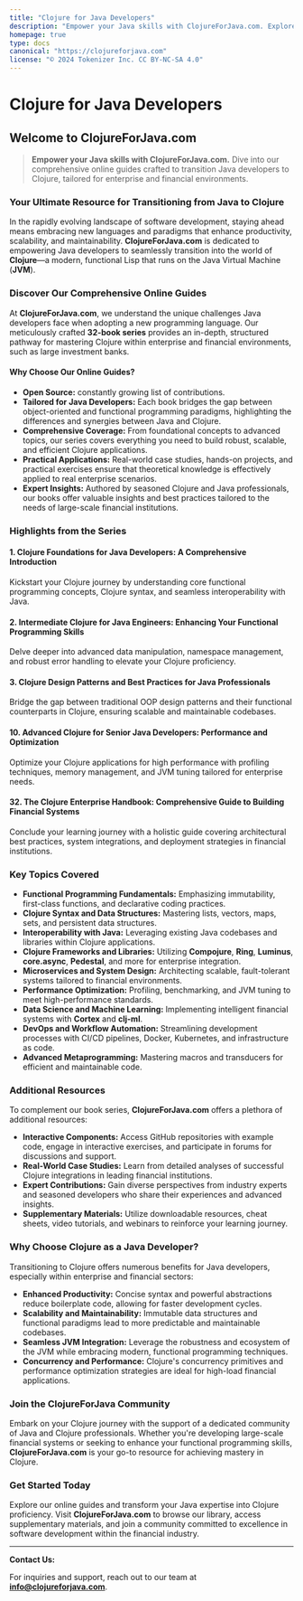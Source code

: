 ```yaml
---
title: "Clojure for Java Developers"
description: "Empower your Java skills with ClojureForJava.com. Explore our comprehensive 32-book series designed to seamlessly transition Java developers to Clojure, specifically tailored for enterprise and financial environments."
homepage: true
type: docs
canonical: "https://clojureforjava.com"
license: "© 2024 Tokenizer Inc. CC BY-NC-SA 4.0"
---
```


# Clojure for Java Developers

## Welcome to ClojureForJava.com

> **Empower your Java skills with ClojureForJava.com.** Dive into our comprehensive online guides crafted to transition Java developers to Clojure, tailored for enterprise and financial environments.

### Your Ultimate Resource for Transitioning from Java to Clojure

In the rapidly evolving landscape of software development, staying ahead means embracing new languages and paradigms that enhance productivity, scalability, and maintainability. **ClojureForJava.com** is dedicated to empowering Java developers to seamlessly transition into the world of **Clojure**—a modern, functional Lisp that runs on the Java Virtual Machine (**JVM**).

### Discover Our Comprehensive Online Guides

At **ClojureForJava.com**, we understand the unique challenges Java developers face when adopting a new programming language. Our meticulously crafted **32-book series** provides an in-depth, structured pathway for mastering Clojure within enterprise and financial environments, such as large investment banks.

#### Why Choose Our Online Guides?

- **Open Source:** constantly growing list of contributions.
- **Tailored for Java Developers:** Each book bridges the gap between object-oriented and functional programming paradigms, highlighting the differences and synergies between Java and Clojure.
- **Comprehensive Coverage:** From foundational concepts to advanced topics, our series covers everything you need to build robust, scalable, and efficient Clojure applications.
- **Practical Applications:** Real-world case studies, hands-on projects, and practical exercises ensure that theoretical knowledge is effectively applied to real enterprise scenarios.
- **Expert Insights:** Authored by seasoned Clojure and Java professionals, our books offer valuable insights and best practices tailored to the needs of large-scale financial institutions.

### Highlights from the Series

#### 1. Clojure Foundations for Java Developers: A Comprehensive Introduction

Kickstart your Clojure journey by understanding core functional programming concepts, Clojure syntax, and seamless interoperability with Java.

#### 2. Intermediate Clojure for Java Engineers: Enhancing Your Functional Programming Skills

Delve deeper into advanced data manipulation, namespace management, and robust error handling to elevate your Clojure proficiency.

#### 3. Clojure Design Patterns and Best Practices for Java Professionals

Bridge the gap between traditional OOP design patterns and their functional counterparts in Clojure, ensuring scalable and maintainable codebases.

#### 10. Advanced Clojure for Senior Java Developers: Performance and Optimization

Optimize your Clojure applications for high performance with profiling techniques, memory management, and JVM tuning tailored for enterprise needs.

#### 32. The Clojure Enterprise Handbook: Comprehensive Guide to Building Financial Systems

Conclude your learning journey with a holistic guide covering architectural best practices, system integrations, and deployment strategies in financial institutions.

### Key Topics Covered

- **Functional Programming Fundamentals:** Emphasizing immutability, first-class functions, and declarative coding practices.
- **Clojure Syntax and Data Structures:** Mastering lists, vectors, maps, sets, and persistent data structures.
- **Interoperability with Java:** Leveraging existing Java codebases and libraries within Clojure applications.
- **Clojure Frameworks and Libraries:** Utilizing **Compojure**, **Ring**, **Luminus**, **core.async**, **Pedestal**, and more for enterprise integration.
- **Microservices and System Design:** Architecting scalable, fault-tolerant systems tailored to financial environments.
- **Performance Optimization:** Profiling, benchmarking, and JVM tuning to meet high-performance standards.
- **Data Science and Machine Learning:** Implementing intelligent financial systems with **Cortex** and **clj-ml**.
- **DevOps and Workflow Automation:** Streamlining development processes with CI/CD pipelines, Docker, Kubernetes, and infrastructure as code.
- **Advanced Metaprogramming:** Mastering macros and transducers for efficient and maintainable code.

### Additional Resources

To complement our book series, **ClojureForJava.com** offers a plethora of additional resources:

- **Interactive Components:** Access GitHub repositories with example code, engage in interactive exercises, and participate in forums for discussions and support.
- **Real-World Case Studies:** Learn from detailed analyses of successful Clojure integrations in leading financial institutions.
- **Expert Contributions:** Gain diverse perspectives from industry experts and seasoned developers who share their experiences and advanced insights.
- **Supplementary Materials:** Utilize downloadable resources, cheat sheets, video tutorials, and webinars to reinforce your learning journey.

### Why Choose Clojure as a Java Developer?

Transitioning to Clojure offers numerous benefits for Java developers, especially within enterprise and financial sectors:

- **Enhanced Productivity:** Concise syntax and powerful abstractions reduce boilerplate code, allowing for faster development cycles.
- **Scalability and Maintainability:** Immutable data structures and functional paradigms lead to more predictable and maintainable codebases.
- **Seamless JVM Integration:** Leverage the robustness and ecosystem of the JVM while embracing modern, functional programming techniques.
- **Concurrency and Performance:** Clojure's concurrency primitives and performance optimization strategies are ideal for high-load financial applications.

### Join the ClojureForJava Community

Embark on your Clojure journey with the support of a dedicated community of Java and Clojure professionals. Whether you're developing large-scale financial systems or seeking to enhance your functional programming skills, **ClojureForJava.com** is your go-to resource for achieving mastery in Clojure.

### Get Started Today

Explore our online guides and transform your Java expertise into Clojure proficiency. Visit **ClojureForJava.com** to browse our library, access supplementary materials, and join a community committed to excellence in software development within the financial industry.

---

**Contact Us:**

For inquiries and support, reach out to our team at **[info@clojureforjava.com](mailto:info@tokenizer.ca?subject=ClojureForJava.com%20Inquiry)**.

